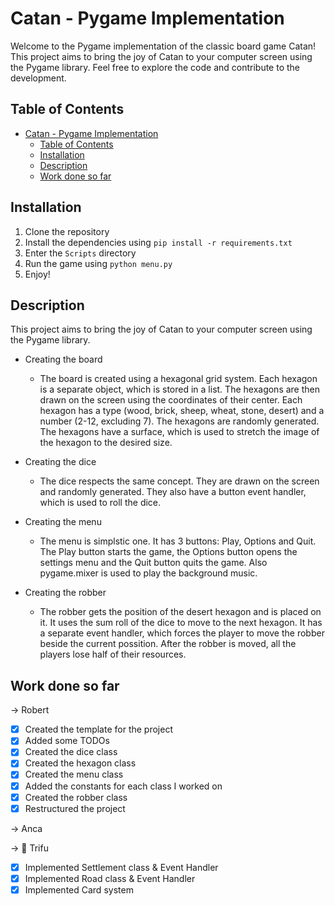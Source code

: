 # Catan - Pygame Implementation

Welcome to the Pygame implementation of the classic board game Catan! This project aims to bring the joy of Catan to your computer screen using the Pygame library. Feel free to explore the code and contribute to the development.

## Table of Contents

- [Catan - Pygame Implementation](#catan---pygame-implementation)
  - [Table of Contents](#table-of-contents)
  - [Installation](#installation)
  - [Description](#description)
  - [Work done so far](#work-done-so-far)

## Installation

1. Clone the repository
2. Install the dependencies using `pip install -r requirements.txt`
3. Enter the `Scripts` directory
4. Run the game using `python menu.py`
5. Enjoy!

## Description

This project aims to bring the joy of Catan to your computer screen using the Pygame library.

- Creating the board
    - The board is created using a hexagonal grid system. Each hexagon is a separate object, which is stored in a list. The hexagons are then drawn on the screen using the coordinates of their center. Each hexagon has a type (wood, brick, sheep, wheat, stone, desert) and a number (2-12, excluding 7). The hexagons are randomly generated. The hexagons have a surface, which is used to stretch the image of the hexagon to the desired size.

- Creating the dice
    - The dice respects the same concept. They are drawn on the screen and randomly generated. They also have a button event handler, which is used to roll the dice.

- Creating the menu
    - The menu is simplstic one. It has 3 buttons: Play, Options and Quit. The Play button starts the game, the Options button opens the settings menu and the Quit button quits the game. Also pygame.mixer is used to play the background music.

- Creating the robber
    - The robber gets the position of the desert hexagon and is placed on it. It uses the sum roll of the dice to move to the next hexagon. It has a separate event handler, which forces the player to move the robber beside the current possition. After the robber is moved, all the players lose half of their resources.


## Work done so far

-> Robert
- [x] Created the template for the project
- [x] Added some TODOs
- [x] Created the dice class
- [x] Created the hexagon class
- [x] Created the menu class
- [x] Added the constants for each class I worked on
- [x] Created the robber class
- [x] Restructured the project

-> Anca

-> 🐝 Trifu
- [x] Implemented Settlement class & Event Handler
- [x] Implemented Road class & Event Handler
- [x] Implemented Card system
